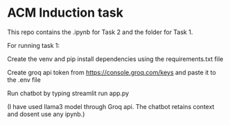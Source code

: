 # ACM Induction task  
This repo contains the .ipynb for Task 2 and the folder for Task 1.  

For running task 1:  

Create the venv and pip install dependencies using the requirements.txt file 

Create groq api token from https://console.groq.com/keys and paste it to the .env file  

Run chatbot by typing streamlit run app.py  

(I have used llama3 model through Groq api. The chatbot retains context and dosent use any ipynb.)
